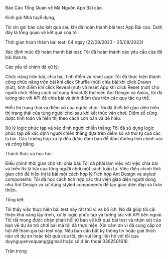 Báo Cáo Tổng Quan về Mã Nguồn App Bài cào.

Kính gửi Nhà tuyể dụng,

Tôi xin gửi báo cáo kết quả sau khi đã hoàn thành bài test App Bài cào. Dưới đây là tổng quan về kết quả của tôi:

Thời gian hoàn thành bài test: 04 ngày (22/08/2023 - 25/08/2023)

Xác định mức độ hoàn thành bài test: Tôi đã hoàn thành các yêu cầu của để bài đưa ra.

Các yếu tố chính đã xử lý:

Chức năng trộn bài, chia bài, tính điểm và reset app: Tôi đã thực hiện thành công chức năng trộn bài khi click Shuffle (nút) chia bài khi click Drawn (nút), tính điểm khi click Reveal (nút) và reset App khi click Reset (nút) cho người chơi. Bằng cách sử dụng ReactJS thư viện Ant Desgin và Axios, tôi đã tương tác với API để chia bài và tính điểm dựa trên các quy tắc cụ thể.

Hiển thị trạng thái và điểm số của người chơi: Tôi đã thiết kế giao diện hiển thị trạng thái của từng người chơi sau khi kết thúc ván chơi. Điểm số cũng được tính toán và hiển thị theo cách cơn bản và dễ hiểu.

Xử lý logic phức tạp và xác định người chiến thắng: Tôi đã sử dụng logic phức tạp để xác định người chiến thắng dựa trên điểm số và thứ tự của các lá bài. Các trường hợp xử lý đều được đảm bảo để đảm đương tính chính xác và công bằng.

Thách thức và học hỏi:

Điều chỉnh thời gian chờ khi chia bài: Tôi đã phải làm việc với việc chia bài và hiển thị lá bài của từng người chơi một cách tuần tự. Việc điều chỉnh thời gian chờ để hiển thị lá bài một cách hợp lý.Tích hợp Ant Design và styled components: Tôi đã học cách tích hợp các thư viện giao diện người dùng như Ant Design và sử dụng styled components để tạo giao diện đẹp và thân thiện.

Tổng kết:

Tôi thấy việc thực hiện bài test này rất thú vị và bổ ích. Nó đã giúp tôi cải thiện khả năng lập trình, xử lý logic phức tạp và tương tác với API bên ngoài. Tôi rất mong được nhận phản hồi từ bạn về kết quả bài test và nhận xét của bạn về dự án trò chơi bài mà tôi đã thực hiện.
Xin cảm ơn vì đã cung cấp cơ hội để tham gia bài test này. Nếu bạn cần bất kỳ thông tin hoặc giải thích nào về dự án hoặc kết quả của tôi, xin vui lòng liên hệ với tôi qua duynguyenvoquang@gmail hoặc số điện thoại 0362501616.

Trân trọng

